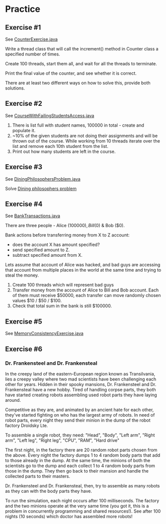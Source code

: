 # Practice

## Exercise #1

See [CounterExercise.java](./CounterExercise.java)

Write a thread class that will call the increment() method in Counter class a specified number of times.

Create 100 threads, start them all, and wait for all the threads to terminate.

Print the final value of the counter, and see whether it is correct.

There are at least two different ways on how to solve this, provide both solutions.

## Exercise #2

See [CourseWithFailingStudentsAccess.java](./CourseWithFailingStudentsAccess.java)

1. There is list full with student names, 100000 in total - create and populate it.
2. ~10% of the given students are not doing their assignments and will be thrown out of the course. While working from 10 threads iterate over the list and remove each 10th student from the list.
3. Print out how many students are left in the course.

## Exercise #3

See [DiningPhilosophersProblem.java](./DiningPhilosophersProblem.java)

Solve [Dining philosophers problem](https://en.wikipedia.org/wiki/Dining_philosophers_problem)

## Exercise #4

See [BankTransactions.java](./BankTransactions.java)

There are three people - Alice ($100000), Bill ($0) & Bob ($0).

Bank actions before transferring money from X to Z account:

  - does the account X has amount specified?
  - send specified amount to Z.
  - subtract specified amount from X.

Lets assume that account of Alice was hacked, and bad guys are accessing that account from multiple places in the world at the same time and trying to steal the money.
  1. Create 100 threads which will represent bad guys
  2. Transfer money from the account of Alice to Bill and Bob account. Each of them must receive $50000, each transfer can move randomly chosen values $10 / $50 / $100.
  3. Check that total sum in the bank is still $100000.

## Exercise #5

See [MemoryConsistencyExercise.java](./MemoryConsistencyExercise.java)

## Exercise #6

### Dr. Frankensteel and Dr. Frankensteal

In the creepy land of the eastern-European region known as Transilvania, lies a creepy valley where two mad scientists have been challenging each other for years. Hidden in their spooky mansions, Dr. Frankensteel and Dr. Frankensteal have a new hobby. Tired of handling corpse parts, they both have started creating robots assembling used robot parts they have laying around.

Competitive as they are, and animated by an ancient hate for each other, they've started fighting on who has the largest army of robots. In need of robot parts, every night they send their minion in the dump of the robot factory Droidsky Lte.
 
To assemble a single robot, they need: "Head", "Body", "Left arm", "Right arm", "Left leg", "Right leg", "CPU", "RAM", "Hard drive"

The first night, in the factory there are 20 random robot parts chosen from the above. Every night the factory dumps 1 to 4 random body parts that add to those already in the dump. At the same time, the minions of both the scientists go to the dump and each collect 1 to 4 random body parts from those in the dump. They then go back to their mansion and handle the collected parts to their masters.

Dr. Frankensteel and Dr. Frankensteal, then, try to assemble as many robots as they can with the body parts they have.

To run the simulation, each night occurs after 100 milliseconds. The factory and the two minions operate at the very same time (you got it, this is a problem in concurrently programming and shared resources!). See after 100 nights (10 seconds) which doctor has assembled more robots!
